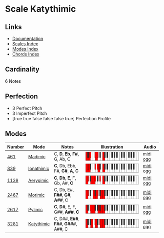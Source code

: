 # Scale Katythimic

## Links

- [Documentation](index.md)
- [Scales Index](Scales.md)
- [Modes Index](Modes.md)
- [Chords Index](Chords.md)

## Cardinality

6 Notes

## Perfection

- 3 Perfect Pitch
- 3 Imperfect Pitch
- [true true false false false true] Perfection Profile

## Modes

| Number | Mode | Notes | Illustration | Audio |
|--------|------|-------|--------------|-------|
| [461](https://ianring.com/musictheory/scales/461) | [Madimic](ModeMadimic.md) | C, **D**, **Eb**, **F#**, G, Ab, C | ![CNaturalMadimic](ModeCNaturalMadimic.png) | [midi](ModeCNaturalMadimic.mid) [ogg](ModeCNaturalMadimic.ogg) | 
| [839](https://ianring.com/musictheory/scales/839) | [Ionathimic](ModeIonathimic.md) | **C**, Db, Ebb, F#, **G#**, **A**, **C** | ![CNaturalIonathimic](ModeCNaturalIonathimic.png) | [midi](ModeCNaturalIonathimic.mid) [ogg](ModeCNaturalIonathimic.ogg) | 
| [1139](https://ianring.com/musictheory/scales/1139) | [Aerygimic](ModeAerygimic.md) | **C**, **Db**, **E**, F, Gb, A#, **C** | ![CNaturalAerygimic](ModeCNaturalAerygimic.png) | [midi](ModeCNaturalAerygimic.mid) [ogg](ModeCNaturalAerygimic.ogg) | 
| [2467](https://ianring.com/musictheory/scales/2467) | [Morimic](ModeMorimic.md) | C, Db, E#, **F##**, **G#**, **A##**, C | ![CNaturalMorimic](ModeCNaturalMorimic.png) | [midi](ModeCNaturalMorimic.mid) [ogg](ModeCNaturalMorimic.ogg) | 
| [2617](https://ianring.com/musictheory/scales/2617) | [Pylimic](ModePylimic.md) | **C**, **D#**, E, F, G##, **A##**, **C** | ![CNaturalPylimic](ModeCNaturalPylimic.png) | [midi](ModeCNaturalPylimic.mid) [ogg](ModeCNaturalPylimic.ogg) | 
| [3281](https://ianring.com/musictheory/scales/3281) | [Katythimic](ModeKatythimic.md) | C, D##, **E##**, **F##**, **G###**, A##, C | ![CNaturalKatythimic](ModeCNaturalKatythimic.png) | [midi](ModeCNaturalKatythimic.mid) [ogg](ModeCNaturalKatythimic.ogg) | 
